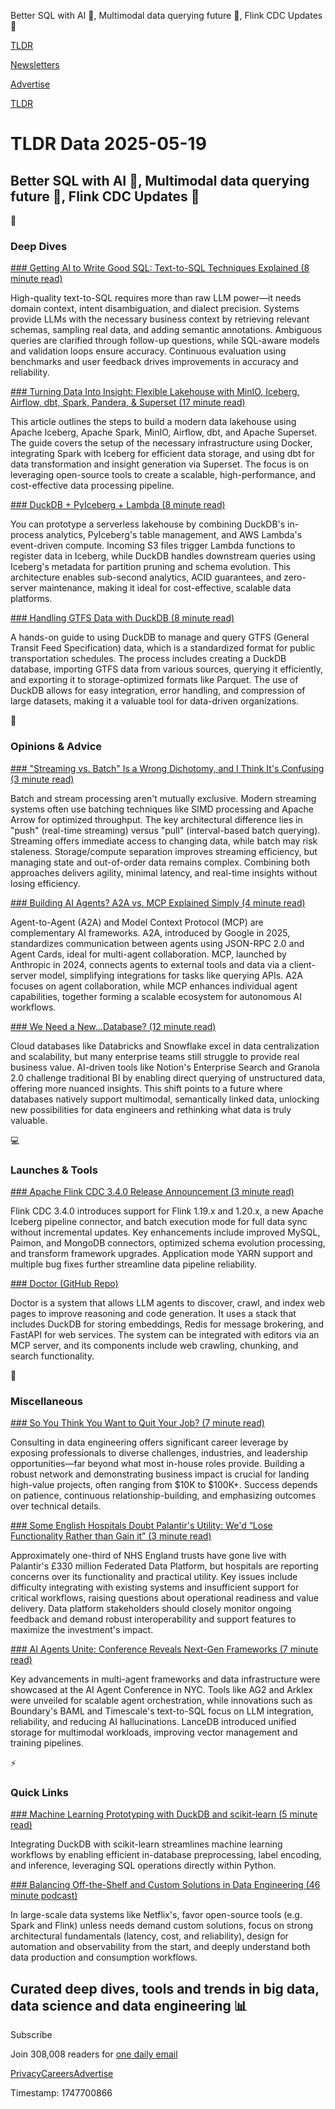 Better SQL with AI 🤖, Multimodal data querying future 🔮, Flink CDC Updates 💾

[TLDR](/)

[Newsletters](/newsletters)

[Advertise](https://advertise.tldr.tech/)

[TLDR](/)

# TLDR Data 2025-05-19

## Better SQL with AI 🤖, Multimodal data querying future 🔮, Flink CDC Updates 💾

📱

### Deep Dives

[### Getting AI to Write Good SQL: Text-to-SQL Techniques Explained (8 minute read)](https://cloud.google.com/blog/products/databases/techniques-for-improving-text-to-sql?utm_source=tldrdata)

High-quality text-to-SQL requires more than raw LLM power—it needs domain context, intent disambiguation, and dialect precision. Systems provide LLMs with the necessary business context by retrieving relevant schemas, sampling real data, and adding semantic annotations. Ambiguous queries are clarified through follow-up questions, while SQL-aware models and validation loops ensure accuracy. Continuous evaluation using benchmarks and user feedback drives improvements in accuracy and reliability.

[### Turning Data Into Insight: Flexible Lakehouse with MinIO, Iceberg, Airflow, dbt, Spark, Pandera, & Superset (17 minute read)](https://medium.com/@sweetkobem/turning-data-into-insight-flexible-lakehouse-with-minio-iceberg-airflow-dbt-spark-pandera-409d036e5542?utm_source=tldrdata)

This article outlines the steps to build a modern data lakehouse using Apache Iceberg, Apache Spark, MinIO, Airflow, dbt, and Apache Superset. The guide covers the setup of the necessary infrastructure using Docker, integrating Spark with Iceberg for efficient data storage, and using dbt for data transformation and insight generation via Superset. The focus is on leveraging open-source tools to create a scalable, high-performance, and cost-effective data processing pipeline.

[### DuckDB + PyIceberg + Lambda (8 minute read)](https://dataengineeringcentral.substack.com/p/duckdb-pyiceberg-lambda?utm_source=tldrdata)

You can prototype a serverless lakehouse by combining DuckDB's in-process analytics, PyIceberg's table management, and AWS Lambda's event-driven compute. Incoming S3 files trigger Lambda functions to register data in Iceberg, while DuckDB handles downstream queries using Iceberg's metadata for partition pruning and schema evolution. This architecture enables sub-second analytics, ACID guarantees, and zero-server maintenance, making it ideal for cost-effective, scalable data platforms.

[### Handling GTFS Data with DuckDB (8 minute read)](https://tobilg.com/handling-gtfs-data-with-duckdb?utm_source=tldrdata)

A hands-on guide to using DuckDB to manage and query GTFS (General Transit Feed Specification) data, which is a standardized format for public transportation schedules. The process includes creating a DuckDB database, importing GTFS data from various sources, querying it efficiently, and exporting it to storage-optimized formats like Parquet. The use of DuckDB allows for easy integration, error handling, and compression of large datasets, making it a valuable tool for data-driven organizations.

🚀

### Opinions & Advice

[### "Streaming vs. Batch" Is a Wrong Dichotomy, and I Think It's Confusing (3 minute read)](https://www.morling.dev/blog/streaming-vs-batch-wrong-dichotomy/?utm_source=tldrdata)

Batch and stream processing aren't mutually exclusive. Modern streaming systems often use batching techniques like SIMD processing and Apache Arrow for optimized throughput. The key architectural difference lies in "push" (real-time streaming) versus "pull" (interval-based batch querying). Streaming offers immediate access to changing data, while batch may risk staleness. Storage/compute separation improves streaming efficiency, but managing state and out-of-order data remains complex. Combining both approaches delivers agility, minimal latency, and real-time insights without losing efficiency.

[### Building AI Agents? A2A vs. MCP Explained Simply (4 minute read)](https://www.kdnuggets.com/building-ai-agents-a2a-vs-mcp-explained-simply?utm_source=tldrdata)

Agent-to-Agent (A2A) and Model Context Protocol (MCP) are complementary AI frameworks. A2A, introduced by Google in 2025, standardizes communication between agents using JSON-RPC 2.0 and Agent Cards, ideal for multi-agent collaboration. MCP, launched by Anthropic in 2024, connects agents to external tools and data via a client-server model, simplifying integrations for tasks like querying APIs. A2A focuses on agent collaboration, while MCP enhances individual agent capabilities, together forming a scalable ecosystem for autonomous AI workflows.

[### We Need a New…Database? (12 minute read)](https://benn.substack.com/p/we-need-a-new-database?utm_source=tldrdata)

Cloud databases like Databricks and Snowflake excel in data centralization and scalability, but many enterprise teams still struggle to provide real business value. AI-driven tools like Notion's Enterprise Search and Granola 2.0 challenge traditional BI by enabling direct querying of unstructured data, offering more nuanced insights. This shift points to a future where databases natively support multimodal, semantically linked data, unlocking new possibilities for data engineers and rethinking what data is truly valuable.

💻

### Launches & Tools

[### Apache Flink CDC 3.4.0 Release Announcement (3 minute read)](https://flink.apache.org/2025/05/16/apache-flink-cdc-3.4.0-release-announcement/?utm_source=tldrdata)

Flink CDC 3.4.0 introduces support for Flink 1.19.x and 1.20.x, a new Apache Iceberg pipeline connector, and batch execution mode for full data sync without incremental updates. Key enhancements include improved MySQL, Paimon, and MongoDB connectors, optimized schema evolution processing, and transform framework upgrades. Application mode YARN support and multiple bug fixes further streamline data pipeline reliability.

[### Doctor (GitHub Repo)](https://github.com/sisig-ai/doctor?utm_source=tldrdata)

Doctor is a system that allows LLM agents to discover, crawl, and index web pages to improve reasoning and code generation. It uses a stack that includes DuckDB for storing embeddings, Redis for message brokering, and FastAPI for web services. The system can be integrated with editors via an MCP server, and its components include web crawling, chunking, and search functionality.

🎁

### Miscellaneous

[### So You Think You Want to Quit Your Job? (7 minute read)](https://seattledataguy.substack.com/p/so-you-think-you-want-to-quit-your?utm_source=tldrdata)

Consulting in data engineering offers significant career leverage by exposing professionals to diverse challenges, industries, and leadership opportunities—far beyond what most in-house roles provide. Building a robust network and demonstrating business impact is crucial for landing high-value projects, often ranging from $10K to $100K+. Success depends on patience, continuous relationship-building, and emphasizing outcomes over technical details.

[### Some English Hospitals Doubt Palantir's Utility: We'd “Lose Functionality Rather than Gain it” (3 minute read)](https://www.theregister.com/2025/05/16/nhs_hospitals_palantir/?utm_source=tldrdata)

Approximately one-third of NHS England trusts have gone live with Palantir's £330 million Federated Data Platform, but hospitals are reporting concerns over its functionality and practical utility. Key issues include difficulty integrating with existing systems and insufficient support for critical workflows, raising questions about operational readiness and value delivery. Data platform stakeholders should closely monitor ongoing feedback and demand robust interoperability and support features to maximize the investment's impact.

[### AI Agents Unite: Conference Reveals Next-Gen Frameworks (7 minute read)](https://thenewstack.io/ai-agents-unite-conference-reveals-next-gen-frameworks/?utm_source=tldrdata)

Key advancements in multi-agent frameworks and data infrastructure were showcased at the AI Agent Conference in NYC. Tools like AG2 and Arklex were unveiled for scalable agent orchestration, while innovations such as Boundary's BAML and Timescale's text-to-SQL focus on LLM integration, reliability, and reducing AI hallucinations. LanceDB introduced unified storage for multimodal workloads, improving vector management and training pipelines.

⚡️

### Quick Links

[### Machine Learning Prototyping with DuckDB and scikit-learn (5 minute read)](https://duckdb.org/2025/05/16/scikit-learn-duckdb.html?utm_source=tldrdata)

Integrating DuckDB with scikit-learn streamlines machine learning workflows by enabling efficient in-database preprocessing, label encoding, and inference, leveraging SQL operations directly within Python.

[### Balancing Off-the-Shelf and Custom Solutions in Data Engineering (46 minute podcast)](https://www.dataengineeringpodcast.com/netflix-high-speed-data-reliability-episode-464?utm_source=tldrdata)

In large-scale data systems like Netflix's, favor open-source tools (e.g. Spark and Flink) unless needs demand custom solutions, focus on strong architectural fundamentals (latency, cost, and reliability), design for automation and observability from the start, and deeply understand both data production and consumption workflows.

## Curated deep dives, tools and trends in big data, data science and data engineering 📊

Subscribe

Join 308,008 readers for [one daily email](/api/latest/data)

[Privacy](/privacy)[Careers](https://jobs.ashbyhq.com/tldr.tech)[Advertise](/data/advertise)

Timestamp: 1747700866